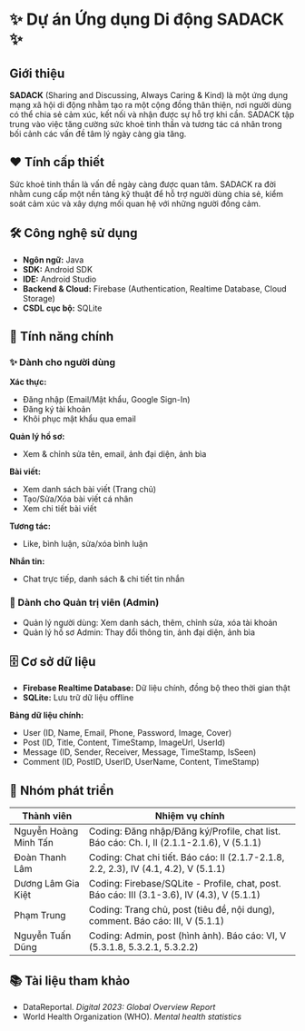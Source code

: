 # ✨ Dự án Ứng dụng Di động SADACK ✨

## Giới thiệu

**SADACK** (Sharing and Discussing, Always Caring & Kind) là một ứng dụng mạng xã hội di động nhằm tạo ra một cộng đồng thân thiện, nơi người dùng có thể chia sẻ cảm xúc, kết nối và nhận được sự hỗ trợ khi cần. SADACK tập trung vào việc tăng cường sức khoẻ tinh thần và tương tác cá nhân trong bối cảnh các vấn đề tâm lý ngày càng gia tăng.

## ❤️ Tính cấp thiết

Sức khoẻ tinh thần là vấn đề ngày càng được quan tâm. SADACK ra đời nhằm cung cấp một nền tảng kỹ thuật để hỗ trợ người dùng chia sẻ, kiểm soát cảm xúc và xây dựng mối quan hệ với những người đồng cảm.

## 🛠️ Công nghệ sử dụng

* **Ngôn ngữ:** Java
* **SDK:** Android SDK
* **IDE:** Android Studio
* **Backend & Cloud:** Firebase (Authentication, Realtime Database, Cloud Storage)
* **CSDL cục bộ:** SQLite

## 🚀 Tính năng chính

### ✨ Dành cho người dùng

**Xác thực:**

* Đăng nhập (Email/Mật khẩu, Google Sign-In)
* Đăng ký tài khoản
* Khôi phục mật khẩu qua email

**Quản lý hồ sơ:**

* Xem & chỉnh sửa tên, email, ảnh đại diện, ảnh bìa

**Bài viết:**

* Xem danh sách bài viết (Trang chủ)
* Tạo/Sửa/Xóa bài viết cá nhân
* Xem chi tiết bài viết

**Tương tác:**

* Like, bình luận, sửa/xóa bình luận

**Nhắn tin:**

* Chat trực tiếp, danh sách & chi tiết tin nhắn

### 📄 Dành cho Quản trị viên (Admin)

* Quản lý người dùng: Xem danh sách, thêm, chỉnh sửa, xóa tài khoản
* Quản lý hồ sơ Admin: Thay đổi thông tin, ảnh đại diện, ảnh bìa

## 🗄️ Cơ sở dữ liệu

* **Firebase Realtime Database:** Dữ liệu chính, đồng bộ theo thời gian thật
* **SQLite:** Lưu trữ dữ liệu offline

**Bảng dữ liệu chính:**

* User (ID, Name, Email, Phone, Password, Image, Cover)
* Post (ID, Title, Content, TimeStamp, ImageUrl, UserId)
* Message (ID, Sender, Receiver, Message, TimeStamp, IsSeen)
* Comment (ID, PostID, UserID, UserName, Content, TimeStamp)

## 👥 Nhóm phát triển

| Thành viên            | Nhiệm vụ chính                                                                             |
| --------------------- | ------------------------------------------------------------------------------------------ |
| Nguyễn Hoàng Minh Tấn | Coding: Đăng nhập/Đăng ký/Profile, chat list. Báo cáo: Ch. I, II (2.1.1-2.1.6), V (5.1.1)  |
| Đoàn Thanh Lâm        | Coding: Chat chi tiết. Báo cáo: II (2.1.7-2.1.8, 2.2, 2.3), IV (4.1, 4.2), V (5.1.1)       |
| Dương Lâm Gia Kiệt    | Coding: Firebase/SQLite - Profile, chat, post. Báo cáo: III (3.1-3.6), IV (4.3), V (5.1.1) |
| Phạm Trung            | Coding: Trang chủ, post (tiêu đề, nội dung), comment. Báo cáo: III, V (5.1.1)              |
| Nguyễn Tuấn Dũng      | Coding: Admin, post (hình ảnh). Báo cáo: VI, V (5.3.1.8, 5.3.2.1, 5.3.2.2)                 |

## 📚 Tài liệu tham khảo

* DataReportal. *Digital 2023: Global Overview Report*
* World Health Organization (WHO). *Mental health statistics*
